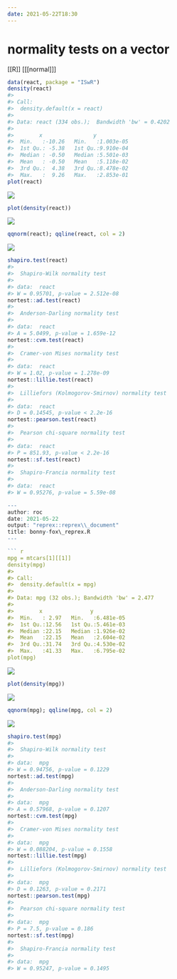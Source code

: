 ```yaml
---
date: 2021-05-22T18:30
---
```


# normality tests on a vector

[[R]]
[[[normal]]]

``` r
data(react, package = "ISwR")
density(react)
#> 
#> Call:
#>  density.default(x = react)
#> 
#> Data: react (334 obs.);  Bandwidth 'bw' = 0.4202
#> 
#>        x                y            
#>  Min.   :-10.26   Min.   :1.003e-05  
#>  1st Qu.: -5.38   1st Qu.:9.910e-04  
#>  Median : -0.50   Median :5.501e-03  
#>  Mean   : -0.50   Mean   :5.118e-02  
#>  3rd Qu.:  4.38   3rd Qu.:8.478e-02  
#>  Max.   :  9.26   Max.   :2.853e-01
plot(react)
```

![](https://i.imgur.com/g3vbXRw.png)

``` r
plot(density(react))
```

![](https://i.imgur.com/yYY7qHP.png)

``` r
qqnorm(react); qqline(react, col = 2)
```

![](https://i.imgur.com/vmhPJ6x.png)

``` r
shapiro.test(react)
#> 
#>  Shapiro-Wilk normality test
#> 
#> data:  react
#> W = 0.95701, p-value = 2.512e-08
nortest::ad.test(react)
#> 
#>  Anderson-Darling normality test
#> 
#> data:  react
#> A = 5.0499, p-value = 1.659e-12
nortest::cvm.test(react)
#> 
#>  Cramer-von Mises normality test
#> 
#> data:  react
#> W = 1.02, p-value = 1.278e-09
nortest::lillie.test(react)
#> 
#>  Lilliefors (Kolmogorov-Smirnov) normality test
#> 
#> data:  react
#> D = 0.14545, p-value < 2.2e-16
nortest::pearson.test(react)
#> 
#>  Pearson chi-square normality test
#> 
#> data:  react
#> P = 851.93, p-value < 2.2e-16
nortest::sf.test(react)
#> 
#>  Shapiro-Francia normality test
#> 
#> data:  react
#> W = 0.95276, p-value = 5.59e-08

---
author: roc
date: 2021-05-22
output: "reprex::reprex\\_document"
title: bonny-fox\_reprex.R
---

``` r
mpg = mtcars[1][[1]]
density(mpg)
#> 
#> Call:
#>  density.default(x = mpg)
#> 
#> Data: mpg (32 obs.); Bandwidth 'bw' = 2.477
#> 
#>        x               y            
#>  Min.   : 2.97   Min.   :6.481e-05  
#>  1st Qu.:12.56   1st Qu.:5.461e-03  
#>  Median :22.15   Median :1.926e-02  
#>  Mean   :22.15   Mean   :2.604e-02  
#>  3rd Qu.:31.74   3rd Qu.:4.530e-02  
#>  Max.   :41.33   Max.   :6.795e-02
plot(mpg)
```

![](https://i.imgur.com/HZPj7Z2.png)

``` r
plot(density(mpg))
```

![](https://i.imgur.com/0MAnpTy.png)

``` r
qqnorm(mpg); qqline(mpg, col = 2)
```

![](https://i.imgur.com/RJrCbEf.png)

``` r
shapiro.test(mpg)
#> 
#>  Shapiro-Wilk normality test
#> 
#> data:  mpg
#> W = 0.94756, p-value = 0.1229
nortest::ad.test(mpg)
#> 
#>  Anderson-Darling normality test
#> 
#> data:  mpg
#> A = 0.57968, p-value = 0.1207
nortest::cvm.test(mpg)
#> 
#>  Cramer-von Mises normality test
#> 
#> data:  mpg
#> W = 0.088204, p-value = 0.1558
nortest::lillie.test(mpg)
#> 
#>  Lilliefors (Kolmogorov-Smirnov) normality test
#> 
#> data:  mpg
#> D = 0.1263, p-value = 0.2171
nortest::pearson.test(mpg)
#> 
#>  Pearson chi-square normality test
#> 
#> data:  mpg
#> P = 7.5, p-value = 0.186
nortest::sf.test(mpg)
#> 
#>  Shapiro-Francia normality test
#> 
#> data:  mpg
#> W = 0.95247, p-value = 0.1495
```
